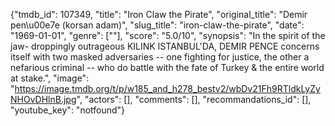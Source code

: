 {"tmdb_id": 107349, "title": "Iron Claw the Pirate", "original_title": "Demir pen\u00e7e (korsan adam)", "slug_title": "iron-claw-the-pirate", "date": "1969-01-01", "genre": [""], "score": "5.0/10", "synopsis": "In the spirit of the jaw- droppingly outrageous KILINK ISTANBUL'DA, DEMIR PENCE concerns itself with two masked adversaries -- one fighting for justice, the other a nefarious criminal -- who do battle with the fate of Turkey & the entire world at stake.", "image": "https://image.tmdb.org/t/p/w185_and_h278_bestv2/wbDv21Fh9RTldkLyZyNHOvDHlnB.jpg", "actors": [], "comments": [], "recommandations_id": [], "youtube_key": "notfound"}